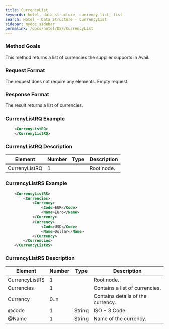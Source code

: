 ```yaml
---
title: CurrencyList
keywords: hotel, data structure, currency list, list
search: Hotel - Data Structure - CurrencyList
sidebar: mydoc_sidebar
permalink: /docs/hotel/DSF/CurrencyList
---
```




### Method Goals


This method returns a list of currencies the supplier supports in Avail.



### Request Format


The request does not require any elements. Empty request.



### Response Format


The result returns a list of currencies.


### CurrenyListRQ Example


~~~xml
    <CurrenyListRQ>
    </CurrenyListRQ>
~~~


### CurrenyListRQ Description



| **Element**			| **Number**	| **Type**	| **Description**			|
| ----------------------------- | ------------- | ------------- | ------------------------------------- |
| CurrenyListRQ			| 1          	|		| Root node.				|




### CurrencyListRS Example


~~~xml
    <CurrencyListRS>
        <Currencies>
            <Currency>
                <Code>EUR</Code>
                <Name>Euro</Name>
            </Currency>
            <Currency>
                <Code>USD</Code>
                <Name>Dollar</Name>
            </Currency>
        </Currencies>
    </CurrencyListRS>
~~~


### CurrencyListRS Description



| **Element**			| **Number**	| **Type**	| **Description**			|
| ----------------------------- | ------------- | ------------- | ------------------------------------- |
| CurrencyListRS		| 1          	|		| Root node.       			|
| Currencies 			| 1           	|		| Contains a list of currencies.	|
| Currency   			| 0..n       	|		| Contains details of the currency.	|
| @code 			| 1    		| String	| ISO - 3 Code.    				|
| @Name 			| 1    		| String	| Name of the currency.			|



